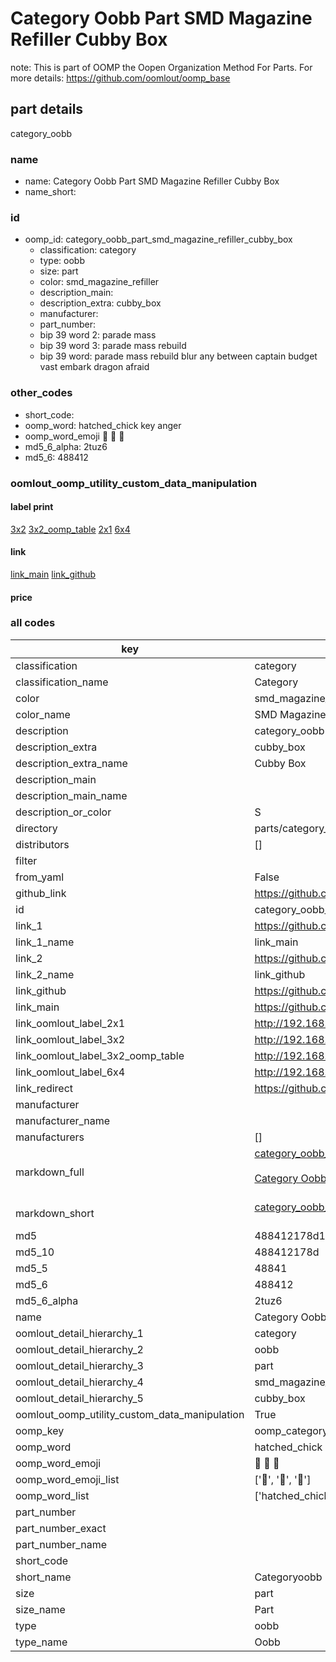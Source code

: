 # Category Oobb Part SMD Magazine Refiller Cubby Box  

note: This is part of OOMP the Oopen Organization Method For Parts. For more details: https://github.com/oomlout/oomp_base

##  part details
  



category_oobb



### name
* name: Category Oobb Part SMD Magazine Refiller Cubby Box
* name_short: 
### id
* oomp_id: category_oobb_part_smd_magazine_refiller_cubby_box
  * classification: category
  * type: oobb
  * size: part
  * color: smd_magazine_refiller
  * description_main: 
  * description_extra: cubby_box
  * manufacturer: 
  * part_number: 
  * bip 39 word 2: parade mass
  * bip 39 word 3: parade mass rebuild
  * bip 39 word: parade mass rebuild blur any between captain budget vast embark dragon afraid

### other_codes
* short_code: 
* oomp_word: hatched_chick key anger
* oomp_word_emoji :hatched_chick: :key: :anger:
* md5_6_alpha: 2tuz6
* md5_6: 488412






### oomlout_oomp_utility_custom_data_manipulation
#### label print
[3x2](http://192.168.1.245:1112/?label=oomp%202tuz6)
[3x2_oomp_table](http://192.168.1.108:1112/?label=oomp%202tuz6)
[2x1](http://192.168.1.242:1112/?label=oomp%202tuz6)
[6x4](http://192.168.1.55:1112/?label=oomp%202tuz6)    

#### link

[link_main](https://github.com/oomlout/oomlout_oomp_version_1_messy/tree/main/parts/category_oobb_part_smd_magazine_refiller_cubby_box) [link_github](https://github.com/oomlout/oomlout_oomp_version_1_messy/tree/main/parts/category_oobb_part_smd_magazine_refiller_cubby_box)                             

#### price







### all codes 
| key | value |  
| --- | --- |  
| classification | category |  
| classification_name | Category |  
| color | smd_magazine_refiller |  
| color_name | SMD Magazine Refiller |  
| description | category_oobb |  
| description_extra | cubby_box |  
| description_extra_name | Cubby Box |  
| description_main |  |  
| description_main_name |  |  
| description_or_color | S  |  
| directory | parts/category_oobb_part_smd_magazine_refiller_cubby_box |  
| distributors | [] |  
| filter |  |  
| from_yaml | False |  
| github_link | https://github.com/oomlout/oomlout_oomp_part_src/tree/main/parts/category_oobb_part_smd_magazine_refiller_cubby_box |  
| id | category_oobb_part_smd_magazine_refiller_cubby_box |  
| link_1 | https://github.com/oomlout/oomlout_oomp_version_1_messy/tree/main/parts/category_oobb_part_smd_magazine_refiller_cubby_box |  
| link_1_name | link_main |  
| link_2 | https://github.com/oomlout/oomlout_oomp_version_1_messy/tree/main/parts/category_oobb_part_smd_magazine_refiller_cubby_box |  
| link_2_name | link_github |  
| link_github | https://github.com/oomlout/oomlout_oomp_version_1_messy/tree/main/parts/category_oobb_part_smd_magazine_refiller_cubby_box |  
| link_main | https://github.com/oomlout/oomlout_oomp_version_1_messy/tree/main/parts/category_oobb_part_smd_magazine_refiller_cubby_box |  
| link_oomlout_label_2x1 | http://192.168.1.242:1112/?label=oomp%202tuz6 |  
| link_oomlout_label_3x2 | http://192.168.1.245:1112/?label=oomp%202tuz6 |  
| link_oomlout_label_3x2_oomp_table | http://192.168.1.108:1112/?label=oomp%202tuz6 |  
| link_oomlout_label_6x4 | http://192.168.1.55:1112/?label=oomp%202tuz6 |  
| link_redirect | https://github.com/oomlout/oomlout_oomp_version_1_messy/tree/main/parts/category_oobb_part_smd_magazine_refiller_cubby_box |  
| manufacturer |  |  
| manufacturer_name |  |  
| manufacturers | [] |  
| markdown_full | [category_oobb_part_smd_magazine_refiller_cubby_box](none)<br>[](none)<br>[Category Oobb Part Smd Magazine Refiller Cubby Box](none)<br><br> |  
| markdown_short | [category_oobb_part_smd_magazine_refiller_cubby_box](none)<br><br> |  
| md5 | 488412178d1d84445685118766a22500 |  
| md5_10 | 488412178d |  
| md5_5 | 48841 |  
| md5_6 | 488412 |  
| md5_6_alpha | 2tuz6 |  
| name | Category Oobb Part SMD Magazine Refiller Cubby Box |  
| oomlout_detail_hierarchy_1 | category |  
| oomlout_detail_hierarchy_2 | oobb |  
| oomlout_detail_hierarchy_3 | part |  
| oomlout_detail_hierarchy_4 | smd_magazine_refiller |  
| oomlout_detail_hierarchy_5 | cubby_box |  
| oomlout_oomp_utility_custom_data_manipulation | True |  
| oomp_key | oomp_category_oobb_part_smd_magazine_refiller_cubby_box |  
| oomp_word | hatched_chick key anger |  
| oomp_word_emoji | :hatched_chick: :key: :anger: |  
| oomp_word_emoji_list | [':hatched_chick:', ':key:', ':anger:'] |  
| oomp_word_list | ['hatched_chick', 'key', 'anger'] |  
| part_number |  |  
| part_number_exact |  |  
| part_number_name |  |  
| short_code |  |  
| short_name | Categoryoobb |  
| size | part |  
| size_name | Part |  
| type | oobb |  
| type_name | Oobb |  
